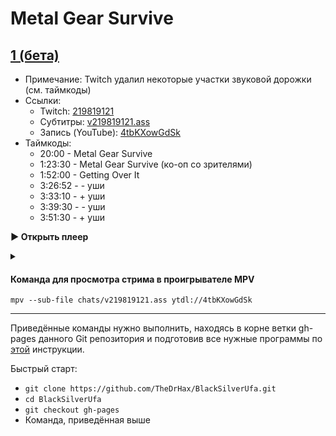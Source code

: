 <!-- jQuery -->
<script src="https://code.jquery.com/jquery-3.2.1.min.js"></script>
<!-- video.js -->
<link href="https://cdnjs.cloudflare.com/ajax/libs/video.js/6.3.3/video-js.css" rel="stylesheet">
<script src="https://cdnjs.cloudflare.com/ajax/libs/video.js/6.3.3/video.js"></script>
<!-- videojs-youtube -->
<script src="https://cdnjs.cloudflare.com/ajax/libs/videojs-youtube/2.4.1/Youtube.js"></script>
<!-- libjass -->
<link href="https://cdn.jsdelivr.net/npm/libjass@0.11.0/libjass.css" rel="stylesheet">
<script src="https://cdn.jsdelivr.net/npm/libjass@0.11.0/libjass.js"></script>
<!-- videojs-ass -->
<link href="https://cdn.jsdelivr.net/npm/videojs-ass@0.8.0/src/videojs.ass.css" rel="stylesheet">
<script src="https://cdn.jsdelivr.net/npm/videojs-ass@0.8.0/src/videojs.ass.js"></script>
<!-- videojs-resolution-switcher -->
<script src="https://cdn.jsdelivr.net/npm/videojs-resolution-switcher@0.4.2/lib/videojs-resolution-switcher.min.js"></script>

<style>
  .main-content {
    padding: 2rem;
    max-width: 72rem;
  }
</style>

# Metal Gear Survive
 
<h2 id="0"><a href="#0">1 (бета)</a></h2>

* Примечание: Twitch удалил некоторые участки звуковой дорожки (см. таймкоды)
* Ссылки:
  * Twitch: [219819121](https://www.twitch.tv/videos/219819121)
  * Субтитры: [v219819121.ass](../chats/v219819121.ass)
   * Запись (YouTube): [4tbKXowGdSk](https://www.youtube.com/watch?v=4tbKXowGdSk) 
* Таймкоды:
  *  <a onclick="player0.currentTime(1200)">20:00</a>  - Metal Gear Survive
  *  <a onclick="player0.currentTime(5010)">1:23:30</a>  - Metal Gear Survive (ко-оп со зрителями)
  *  <a onclick="player0.currentTime(6720)">1:52:00</a>  - Getting Over It
  *  <a onclick="player0.currentTime(12412)">3:26:52</a>  - - уши
  *  <a onclick="player0.currentTime(12790)">3:33:10</a>  - + уши
  *  <a onclick="player0.currentTime(13170)">3:39:30</a>  - - уши
  *  <a onclick="player0.currentTime(13890)">3:51:30</a>  - + уши


<a onclick="return openPlayer0()" id="button-0">**▶ Открыть плеер**</a>

<script>
  var player0;
  function openPlayer0() {
    player0 = videojs("player-0", {
      controls: true, nativeControlsForTouch: false,
      width: 640, height: 360, fluid: true,
      plugins: {
        ass: {
          src: ["../chats/v219819121.ass"],
          delay: -0.1,
        },
        videoJsResolutionSwitcher: {
          default: 'high',
          dynamicLabel: true
        }
      },
      techOrder: ["youtube"],
      sources: [{
        "type": "video/youtube",
        "src": "https://www.youtube.com/watch?v=4tbKXowGdSk"
      }]
    });
    document.getElementById("spoiler-0").click();
    document.getElementById("button-0").remove();
    return false;
  }
</script>

<details>
  <summary id="spoiler-0"></summary>

  <div class="player-wrapper" style="margin-top: 32px">
    <video id="player-0" class="video-js vjs-default-skin vjs-big-play-centered" />
  </div>
</details>

<script>
  if (window.location.hash)
    if (window.location.hash.replace('#', '') == '0')
      openPlayer0();
</script> 

#### Команда для просмотра стрима в проигрывателе MPV

```
mpv --sub-file chats/v219819121.ass ytdl://4tbKXowGdSk
```

---- 
 
Приведённые команды нужно выполнить, находясь в корне ветки gh-pages данного Git репозитория и подготовив все нужные программы по [этой](../tutorials/watch-online.md) инструкции.

Быстрый старт:
* `git clone https://github.com/TheDrHax/BlackSilverUfa.git`
* `cd BlackSilverUfa`
* `git checkout gh-pages`
* Команда, приведённая выше